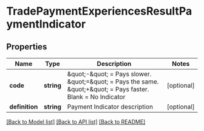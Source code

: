 # TradePaymentExperiencesResultPaymentIndicator

## Properties
Name | Type | Description | Notes
------------ | ------------- | ------------- | -------------
**code** | **string** | \&quot;-\&quot; &#x3D; Pays slower. \&quot;&#x3D;\&quot; &#x3D; Pays the same. \&quot;+\&quot; &#x3D; Pays faster. Blank &#x3D; No Indicator | [optional] 
**definition** | **string** | Payment Indicator description | [optional] 

[[Back to Model list]](../README.md#documentation-for-models) [[Back to API list]](../README.md#documentation-for-api-endpoints) [[Back to README]](../README.md)


